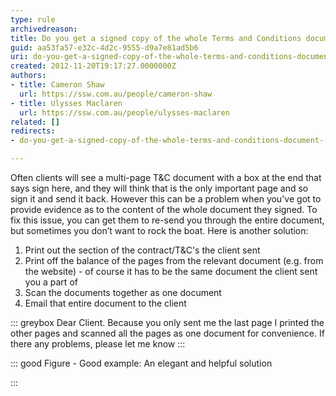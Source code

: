 ```yaml
---
type: rule
archivedreason: 
title: Do you get a signed copy of the whole Terms and Conditions document (not just the last page)?
guid: aa53fa57-e32c-4d2c-9555-d9a7e81ad5b6
uri: do-you-get-a-signed-copy-of-the-whole-terms-and-conditions-document-not-just-the-last-page
created: 2012-11-20T19:17:27.0000000Z
authors:
- title: Cameron Shaw
  url: https://ssw.com.au/people/cameron-shaw
- title: Ulysses Maclaren
  url: https://ssw.com.au/people/ulysses-maclaren
related: []
redirects:
- do-you-get-a-signed-copy-of-the-whole-terms-and-conditions-document-(not-just-the-last-page)

---
```


Often clients will see a multi-page T&C document with a box at the end that says sign here, and they will think that is the only important page and so sign it and send it back. However this can be a problem when you've got to provide evidence as to the content of the whole document they signed. To fix this issue, you can get them to re-send you through the entire document, but sometimes you don’t want to rock the boat. Here is another solution: 
<!--endintro-->

1. Print out the section of the contract/T&C's the client sent
2. Print off the balance of the pages from the relevant document (e.g. from the website) - of course it has to be the same document the client sent you a part of
3. Scan the documents together as one document
4. Email that entire document to the client



::: greybox
Dear Client. 
Because you only sent me the last page I printed the other pages and scanned all the pages as one document for convenience. If there any problems, please let me know
:::




::: good
Figure - Good example: An elegant and helpful solution

:::
